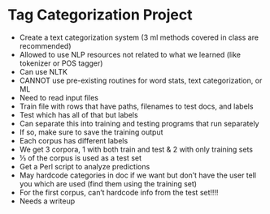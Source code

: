 # Tag Categorization Project

- Create a text categorization system (3 ml methods covered in class are recommended)
- Allowed to use NLP resources not related to what we learned (like tokenizer or POS tagger)
- Can use NLTK 
- CANNOT use pre-existing routines for word stats, text categorization, or ML
- Need to read input files 
- Train file with rows that have paths, filenames to test docs, and labels
- Test which has all of that but labels
- Can separate this into training and testing programs that run separately
- If so, make sure to save the training output
- Each corpus has different labels
- We get 3 corpora, 1 with both train and test & 2 with only training sets
- ⅓ of the corpus is used as a test set
- Get a Perl script to analyze predictions
- May hardcode categories in doc if we want but don’t have the user tell you which are used (find them using the training set)
- For the first corpus, can’t hardcode info from the test set!!!!
- Needs a writeup
